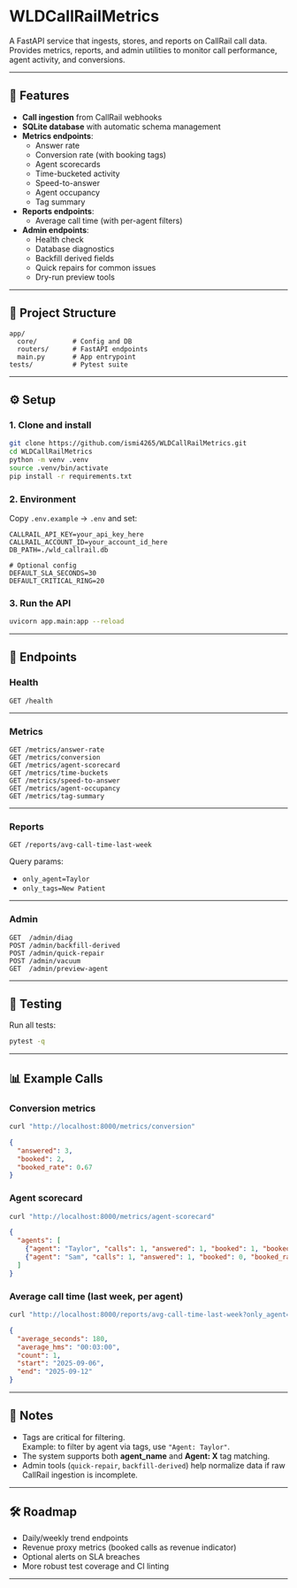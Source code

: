 # WLDCallRailMetrics

A FastAPI service that ingests, stores, and reports on CallRail call data.  
Provides metrics, reports, and admin utilities to monitor call performance, agent activity, and conversions.

---

## 🚀 Features

- **Call ingestion** from CallRail webhooks
- **SQLite database** with automatic schema management
- **Metrics endpoints**:
  - Answer rate
  - Conversion rate (with booking tags)
  - Agent scorecards
  - Time-bucketed activity
  - Speed-to-answer
  - Agent occupancy
  - Tag summary
- **Reports endpoints**:
  - Average call time (with per-agent filters)
- **Admin endpoints**:
  - Health check
  - Database diagnostics
  - Backfill derived fields
  - Quick repairs for common issues
  - Dry-run preview tools

---

## 📂 Project Structure

```
app/
  core/         # Config and DB
  routers/      # FastAPI endpoints
  main.py       # App entrypoint
tests/          # Pytest suite
```

---

## ⚙️ Setup

### 1. Clone and install

```bash
git clone https://github.com/ismi4265/WLDCallRailMetrics.git
cd WLDCallRailMetrics
python -m venv .venv
source .venv/bin/activate
pip install -r requirements.txt
```

### 2. Environment

Copy `.env.example` → `.env` and set:

```env
CALLRAIL_API_KEY=your_api_key_here
CALLRAIL_ACCOUNT_ID=your_account_id_here
DB_PATH=./wld_callrail.db

# Optional config
DEFAULT_SLA_SECONDS=30
DEFAULT_CRITICAL_RING=20
```

### 3. Run the API

```bash
uvicorn app.main:app --reload
```

---

## 🔌 Endpoints

### Health

```
GET /health
```

---

### Metrics

```
GET /metrics/answer-rate
GET /metrics/conversion
GET /metrics/agent-scorecard
GET /metrics/time-buckets
GET /metrics/speed-to-answer
GET /metrics/agent-occupancy
GET /metrics/tag-summary
```

---

### Reports

```
GET /reports/avg-call-time-last-week
```

Query params:
- `only_agent=Taylor`
- `only_tags=New Patient`

---

### Admin

```
GET  /admin/diag
POST /admin/backfill-derived
POST /admin/quick-repair
POST /admin/vacuum
GET  /admin/preview-agent
```

---

## 🧪 Testing

Run all tests:

```bash
pytest -q
```

---

## 📊 Example Calls

### Conversion metrics

```bash
curl "http://localhost:8000/metrics/conversion"
```

```json
{
  "answered": 3,
  "booked": 2,
  "booked_rate": 0.67
}
```

### Agent scorecard

```bash
curl "http://localhost:8000/metrics/agent-scorecard"
```

```json
{
  "agents": [
    {"agent": "Taylor", "calls": 1, "answered": 1, "booked": 1, "booked_rate": 1.0},
    {"agent": "Sam", "calls": 1, "answered": 1, "booked": 0, "booked_rate": 0.0}
  ]
}
```

### Average call time (last week, per agent)

```bash
curl "http://localhost:8000/reports/avg-call-time-last-week?only_agent=Taylor"
```

```json
{
  "average_seconds": 180,
  "average_hms": "00:03:00",
  "count": 1,
  "start": "2025-09-06",
  "end": "2025-09-12"
}
```

---

## 📌 Notes

- Tags are critical for filtering.  
  Example: to filter by agent via tags, use `"Agent: Taylor"`.
- The system supports both **agent_name** and **Agent: X** tag matching.
- Admin tools (`quick-repair`, `backfill-derived`) help normalize data if raw CallRail ingestion is incomplete.

---

## 🛠 Roadmap

- Daily/weekly trend endpoints
- Revenue proxy metrics (booked calls as revenue indicator)
- Optional alerts on SLA breaches
- More robust test coverage and CI linting

---